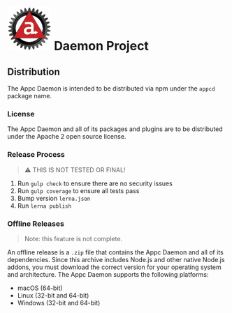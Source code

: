 # ![Appc Daemon logo](../images/appc-daemon.png) Daemon Project

## Distribution

The Appc Daemon is intended to be distributed via npm under the `appcd` package name.

### License

The Appc Daemon and all of its packages and plugins are to be distributed under the Apache 2 open
source license.

### Release Process

> :warning: THIS IS NOT TESTED OR FINAL!

1. Run `gulp check` to ensure there are no security issues
2. Run `gulp coverage` to ensure all tests pass
3. Bump version `lerna.json`
4. Run `lerna publish`

### Offline Releases

> Note: this feature is not complete.

An offline release is a `.zip` file that contains the Appc Daemon and all of its dependencies. Since
this archive includes Node.js and other native Node.js addons, you must download the correct version
for your operating system and architecture. The Appc Daemon supports the following platforms:

* macOS (64-bit)
* Linux (32-bit and 64-bit)
* Windows (32-bit and 64-bit)

